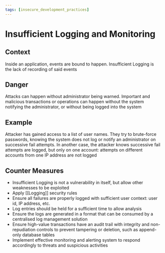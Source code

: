 ```yaml
---
tags: [insecure_development_practices]
---
```

# Insufficient Logging and Monitoring
## Context
Inside an application, events are bound to happen. Insufficient Logging is the lack of recording of said events
## Danger
Attacks can happen without administrator being warned.
Important and malicious transactions or operations can happen without the system notifying the administrator, or without being logged into the system
## Example
Attacker has gained access to a list of user names. They try to brute-force passwords, knowing the system does not log or notify an administrator on successive fail attempts.
In another case, the attacker knows successive fail attempts are logged, but only on one account: attempts on different accounts from one IP address are not logged
## Counter Measures
- Insufficient Logging is not a vulnerability in itself, but allow other weaknesses to be exploited
- Apply [[Logging]] security rules
- Ensure all failures are properly logged with sufficient user context: user id, IP address, etc.
- Log entries should be held for a sufficient time to allow analysis
- Ensure the logs are generated in a format that can be consumed by a centralised log management solution
- Ensure high-value transactions have an audit trail with integrity and non-repudiation controls to prevent tampering or deletion, such as append-only database tables
- Implement effective monitoring and alerting system to respond accordingly to threats and suspicious activities